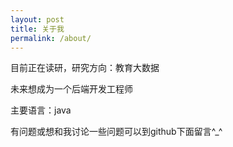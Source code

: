 ```yaml
---
layout: post
title: 关于我
permalink: /about/
---
```


目前正在读研，研究方向：教育大数据 

未来想成为一个后端开发工程师 

主要语言：java

有问题或想和我讨论一些问题可以到github下面留言^_^ 